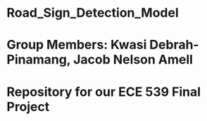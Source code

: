 # Road_Sign_Detection_Model

# Group Members: Kwasi Debrah-Pinamang, Jacob Nelson Amell
# Repository for our ECE 539 Final Project
